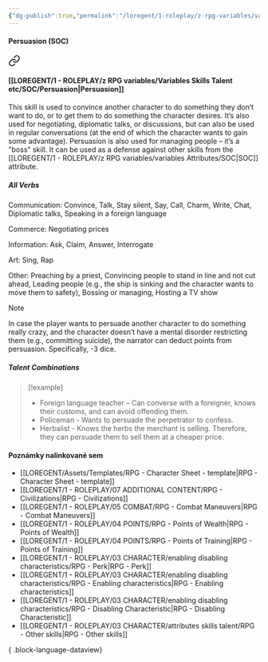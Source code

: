 ```yaml
---
{"dg-publish":true,"permalink":"/loregent/1-roleplay/z-rpg-variables/variables-skills-talent-etc/soc/persuasion/"}
---
```



#### Persuasion (SOC)

<div class="transclusion internal-embed is-loaded"><a class="markdown-embed-link" href="/loregent/1-roleplay/03-character/attributes-skills-talent/rpg-skills-soc/#persuasion" aria-label="Open link"><svg xmlns="http://www.w3.org/2000/svg" width="24" height="24" viewBox="0 0 24 24" fill="none" stroke="currentColor" stroke-width="2" stroke-linecap="round" stroke-linejoin="round" class="svg-icon lucide-link"><path d="M10 13a5 5 0 0 0 7.54.54l3-3a5 5 0 0 0-7.07-7.07l-1.72 1.71"></path><path d="M14 11a5 5 0 0 0-7.54-.54l-3 3a5 5 0 0 0 7.07 7.07l1.71-1.71"></path></svg></a><div class="markdown-embed">



#### [[LOREGENT/1 - ROLEPLAY/z RPG variables/Variables Skills Talent etc/SOC/Persuasion\|Persuasion]]

This skill is used to convince another character to do something they don’t want to do, or to get them to do something the character desires. It’s also used for negotiating, diplomatic talks, or discussions, but can also be used in regular conversations (at the end of which the character wants to gain some advantage). Persuasion is also used for managing people – it’s a "boss" skill. It can be used as a defense against other skills from the [[LOREGENT/1 - ROLEPLAY/z RPG variables/variables Attributes/SOC\|SOC]] attribute.

##### All Verbs

Communication: 
Convince, Talk, Stay silent, Say, Call, Charm, Write, Chat, Diplomatic talks, Speaking in a foreign language

Commerce: 
Negotiating prices

Information: 
Ask, Claim, Answer, Interrogate

Art: 
Sing, Rap

Other: 
Preaching by a priest, Convincing people to stand in line and not cut ahead, Leading people (e.g., the ship is sinking and the character wants to move them to safety), Bossing or managing, Hosting a TV show

> [!Note]
In case the player wants to persuade another character to do something really crazy, and the character doesn’t have a mental disorder restricting them (e.g., committing suicide), the narrator can deduct points from persuasion. Specifically, -3 dice.

##### Talent Combinations

> [!example]
>* Foreign language teacher – Can converse with a foreigner, knows their customs, and can avoid offending them.
>* Policeman - Wants to persuade the perpetrator to confess.
>* Herbalist - Knows the herbs the merchant is selling. Therefore, they can persuade them to sell them at a cheaper price.


</div></div>

#### Poznámky nalinkované sem
- [[LOREGENT/Assets/Templates/RPG - Character Sheet - template\|RPG - Character Sheet - template]]
- [[LOREGENT/1 - ROLEPLAY/07 ADDITIONAL CONTENT/RPG - Civilizations\|RPG - Civilizations]]
- [[LOREGENT/1 - ROLEPLAY/05 COMBAT/RPG - Combat Maneuvers\|RPG - Combat Maneuvers]]
- [[LOREGENT/1 - ROLEPLAY/04 POINTS/RPG - Points of Wealth\|RPG - Points of Wealth]]
- [[LOREGENT/1 - ROLEPLAY/04 POINTS/RPG - Points of Training\|RPG - Points of Training]]
- [[LOREGENT/1 - ROLEPLAY/03 CHARACTER/enabling disabling characteristics/RPG - Perk\|RPG - Perk]]
- [[LOREGENT/1 - ROLEPLAY/03 CHARACTER/enabling disabling characteristics/RPG - Enabling characteristics\|RPG - Enabling characteristics]]
- [[LOREGENT/1 - ROLEPLAY/03 CHARACTER/enabling disabling characteristics/RPG - Disabling Characteristic\|RPG - Disabling Characteristic]]
- [[LOREGENT/1 - ROLEPLAY/03 CHARACTER/attributes skills talent/RPG - Other skills\|RPG - Other skills]]

{ .block-language-dataview}
